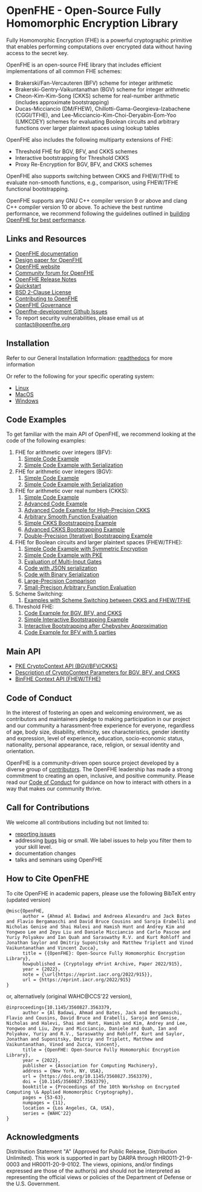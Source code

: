 # OpenFHE - Open-Source Fully Homomorphic Encryption Library

Fully Homomorphic Encryption (FHE) is a powerful cryptographic primitive that enables performing computations
over encrypted data without having access to the secret key.

OpenFHE is an open-source FHE library that includes efficient implementations of all common FHE schemes:
-  Brakerski/Fan-Vercauteren (BFV) scheme for integer arithmetic 
- Brakerski-Gentry-Vaikuntanathan (BGV) scheme for integer arithmetic 
- Cheon-Kim-Kim-Song (CKKS) scheme for real-number arithmetic (includes approximate bootstrapping) 
- Ducas-Micciancio (DM/FHEW), Chillotti-Gama-Georgieva-Izabachene (CGGI/TFHE), and Lee-Micciancio-Kim-Choi-Deryabin-Eom-Yoo (LMKCDEY) schemes for evaluating Boolean circuits and 
  arbitrary functions over larger plaintext spaces using lookup tables

OpenFHE also includes the following multiparty extensions of FHE:
- Threshold FHE for BGV, BFV, and CKKS schemes
- Interactive bootstrapping for Threshold CKKS
- Proxy Re-Encryption for BGV, BFV, and CKKS schemes

OpenFHE also supports switching between CKKS and FHEW/TFHE to evaluate non-smooth functions, e.g., comparison,
using FHEW/TFHE functional bootstrapping.

OpenFHE supports any GNU C++ compiler version 9 or above and clang C++ compiler version 10 or above. To achieve the best runtime performance, we recommend following the
guidelines outlined in [building OpenFHE for best performance](https://github.com/openfheorg/openfhe-development/blob/main/docs/static_docs/Best_Performance.md).

## Links and Resources

 * [OpenFHE documentation](https://openfhe-development.readthedocs.io/en/latest/)
 * [Design paper for OpenFHE](https://eprint.iacr.org/2022/915)
 * [OpenFHE website](https://openfhe.org)
 * [Community forum for OpenFHE](https://openfhe.discourse.group/)
 * [OpenFHE Release Notes](https://github.com/openfheorg/openfhe-development/blob/main/docs/static_docs/Release_Notes.md)
 * [Quickstart](https://openfhe-development.readthedocs.io/en/latest/sphinx_rsts/intro/quickstart.html)
 * [BSD 2-Clause License](LICENSE)
 * [Contributing to OpenFHE](https://openfhe-development.readthedocs.io/en/latest/sphinx_rsts/contributing/contributing.html)
 * [OpenFHE Governance](https://openfhe-development.readthedocs.io/en/latest/sphinx_rsts/misc/governance.html)
 * [Openfhe-development Github Issues](https://github.com/openfheorg/openfhe-development/issues)
 * To report security vulnerabilities, please email us at contact@openfhe.org

## Installation

Refer to our General Installation Information: [readthedocs](https://openfhe-development.readthedocs.io/en/latest/sphinx_rsts/intro/installation/installation.html) for more information

Or refer to the following for your specific operating system:
- [Linux](https://openfhe-development.readthedocs.io/en/latest/sphinx_rsts/intro/installation/linux.html)
- [MacOS](https://openfhe-development.readthedocs.io/en/latest/sphinx_rsts/intro/installation/macos.html)
- [Windows](https://openfhe-development.readthedocs.io/en/latest/sphinx_rsts/intro/installation/windows.html)

## Code Examples

To get familiar with the main API of OpenFHE, we recommend looking at the code of the following examples:

1. FHE for arithmetic over integers (BFV):
    1. [Simple Code Example](src/pke/examples/simple-integers.cpp)
    2. [Simple Code Example with Serialization](src/pke/examples/simple-integers-serial.cpp)
2. FHE for arithmetic over integers (BGV):
    1. [Simple Code Example](src/pke/examples/simple-integers-bgvrns.cpp)
    2. [Simple Code Example with Serialization](src/pke/examples/simple-integers-serial-bgvrns.cpp)
3. FHE for arithmetic over real numbers (CKKS):
    1. [Simple Code Example](src/pke/examples/simple-real-numbers.cpp)
    2. [Advanced Code Example](src/pke/examples/advanced-real-numbers.cpp)
    3. [Advanced Code Example for High-Precision CKKS](src/pke/examples/advanced-real-numbers-128.cpp)
    4. [Arbitrary Smooth Function Evaluation](src/pke/examples/function-evaluation.cpp)
    5. [Simple CKKS Bootstrapping Example](src/pke/examples/simple-ckks-bootstrapping.cpp)
    6. [Advanced CKKS Bootstrapping Example](src/pke/examples/advanced-ckks-bootstrapping.cpp)
    7. [Double-Precision (Iterative) Bootstrapping Example](src/pke/examples/iterative-ckks-bootstrapping.cpp)
4. FHE for Boolean circuits and larger plaintext spaces (FHEW/TFHE):
    1. [Simple Code Example with Symmetric Encryption](src/binfhe/examples/boolean.cpp)
    2. [Simple Code Example with PKE](src/binfhe/examples/pke/boolean-pke.cpp)
    3. [Evaluation of Multi-Input Gates](src/binfhe/examples/boolean-multi-input.cpp)
    4. [Code with JSON serialization](src/binfhe/examples/boolean-serial-json.cpp)
    5. [Code with Binary Serialization](src/binfhe/examples/boolean-serial-binary.cpp)
    6. [Large-Precision Comparison](src/binfhe/examples/eval-sign.cpp)
    7. [Small-Precison Arbitrary Function Evaluation](src/binfhe/examples/eval-function.cpp)
5. Scheme Switching:
    1. [Examples with Scheme Switching between CKKS and FHEW/TFHE](src/pke/examples/scheme-switching.cpp)
6. Threshold FHE:
    1. [Code Example for BGV, BFV, and CKKS](src/pke/examples/threshold-fhe.cpp)
    2. [Simple Interactive Bootstrapping Example](src/pke/examples/tckks-interactive-mp-bootstrapping.cpp)
    3. [Interactive Bootstrapping after Chebyshev Approximation](src/pke/examples/tckks-interactive-mp-bootstrapping-Chebyshev.cpp)
    4. [Code Example for BFV with 5 parties](src/pke/examples/threshold-fhe-5p.cpp)

## Main API

- [PKE CryptoContext API (BGV/BFV/CKKS)](https://openfhe-development.readthedocs.io/en/latest/api/classlbcrypto_1_1CryptoContextImpl.html)
- [Description of CryptoContext Parameters for BGV, BFV, and CKKS](https://github.com/openfheorg/openfhe-development/blob/main/src/pke/examples#description-of-the-cryptocontext-parameters-and-their-restrictions)
- [BinFHE Context API (FHEW/TFHE)](https://openfhe-development.readthedocs.io/en/latest/api/classlbcrypto_1_1BinFHEContext.html)

## Code of Conduct

In the interest of fostering an open and welcoming environment, we as contributors and maintainers pledge to making
participation in our project and our community a harassment-free experience for everyone, regardless of age, body size,
disability, ethnicity, sex characteristics, gender identity and expression, level of experience, education,
socio-economic status, nationality, personal appearance, race, religion, or sexual identity and orientation.

OpenFHE is a community-driven open source project developed by a diverse group of [contributors](https://openfhe-development.readthedocs.io/en/latest/sphinx_rsts/misc/contributors.html). The OpenFHE leadership has made a strong commitment to creating an open,
inclusive, and positive community. Please read our [Code of Conduct](https://openfhe-development.readthedocs.io/en/latest/sphinx_rsts/misc/code_of_conduct.html?highlight=code%20of%20) for guidance on how to interact with others in a way that makes our community thrive.

## Call for Contributions

We welcome all contributions including but not limited to:
- [reporting issues](https://github.com/openfheorg/openfhe-development/issues)
- addressing [bugs](https://github.com/openfheorg/openfhe-development/issues) big or small. We label issues to help you filter them to your skill level.
- documentation changes
- talks and seminars using OpenFHE

## How to Cite OpenFHE

To cite OpenFHE in academic papers, please use the following BibTeX entry (updated version)

```
@misc{OpenFHE,
      author = {Ahmad Al Badawi and Andreea Alexandru and Jack Bates and Flavio Bergamaschi and David Bruce Cousins and Saroja Erabelli and Nicholas Genise and Shai Halevi and Hamish Hunt and Andrey Kim and Yongwoo Lee and Zeyu Liu and Daniele Micciancio and Carlo Pascoe and Yuriy Polyakov and Ian Quah and Saraswathy R.V. and Kurt Rohloff and Jonathan Saylor and Dmitriy Suponitsky and Matthew Triplett and Vinod Vaikuntanathan and Vincent Zucca},
      title = {{OpenFHE}: Open-Source Fully Homomorphic Encryption Library},
      howpublished = {Cryptology ePrint Archive, Paper 2022/915},
      year = {2022},
      note = {\url{https://eprint.iacr.org/2022/915}},
      url = {https://eprint.iacr.org/2022/915}
}
```

or, alternatively (original WAHC@CCS'22 version),

```
@inproceedings{10.1145/3560827.3563379,
      author = {Al Badawi, Ahmad and Bates, Jack and Bergamaschi, Flavio and Cousins, David Bruce and Erabelli, Saroja and Genise, Nicholas and Halevi, Shai and Hunt, Hamish and Kim, Andrey and Lee, Yongwoo and Liu, Zeyu and Micciancio, Daniele and Quah, Ian and Polyakov, Yuriy and R.V., Saraswathy and Rohloff, Kurt and Saylor, Jonathan and Suponitsky, Dmitriy and Triplett, Matthew and Vaikuntanathan, Vinod and Zucca, Vincent},
      title = {OpenFHE: Open-Source Fully Homomorphic Encryption Library},
      year = {2022},
      publisher = {Association for Computing Machinery},
      address = {New York, NY, USA},
      url = {https://doi.org/10.1145/3560827.3563379},
      doi = {10.1145/3560827.3563379},
      booktitle = {Proceedings of the 10th Workshop on Encrypted Computing \& Applied Homomorphic Cryptography},
      pages = {53-63},
      numpages = {11},
      location = {Los Angeles, CA, USA},
      series = {WAHC'22}
}
```

## Acknowledgments ##

Distribution Statement "A" (Approved for Public Release, Distribution Unlimited).
This work is supported in part by DARPA through HR0011-21-9-0003 and HR0011-20-9-0102.
The views, opinions, and/or findings expressed are those of the author(s) and should not be interpreted as representing the official views or policies of the Department of Defense or the U.S. Government.
